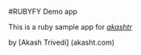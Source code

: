 #RUBYFY Demo app

This is a ruby sample app for [*akashtr*](www.akasht.com)

by [Akash Trivedi] (akasht.com)
